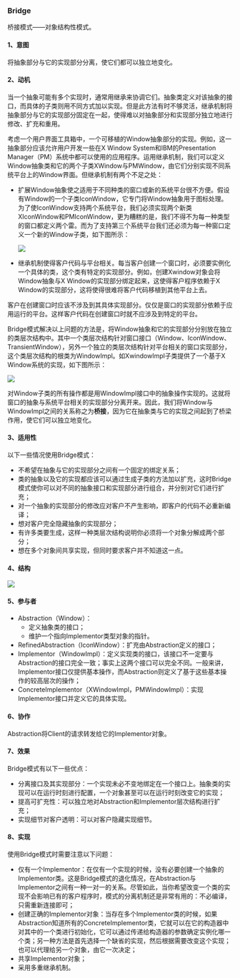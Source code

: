 ### Bridge

桥接模式——对象结构性模式。

#### 1、意图

将抽象部分与它的实现部分分离，使它们都可以独立地变化。

#### 2、动机

当一个抽象可能有多个实现时，通常用继承来协调它们。抽象类定义对该抽象的接口，而具体的子类则用不同方式加以实现。但是此方法有时不够灵活，继承机制将抽象部分与它的实现部分固定在一起，使得难以对抽象部分和实现部分独立地进行修改、扩充和重用。

考虑一个用户界面工具箱中，一个可移植的Window抽象部分的实现。例如，这一抽象部分应该允许用户开发一些在X Window System和IBM的Presentation Manager（PM）系统中都可以使用的应用程序。运用继承机制，我们可以定义Window抽象类和它的两个子类XWindow与PMWindow，由它们分别实现不同系统平台上的Window界面。但继承机制有两个不足之处：

- 扩展Window抽象使之适用于不同种类的窗口或新的系统平台很不方便。假设有Window的一个子类IconWindow，它专门将Window抽象用于图标处理。为了使IconWindow支持两个系统平台，我们必须实现两个新类XIconWindow和PMIconWindow，更为糟糕的是，我们不得不为每一种类型的窗口都定义两个雷。而为了支持第三个系统平台我们还必须为每一种窗口定义一个新的Window子类，如下图所示：

  ![](/Users/moyee/ant-repo/github/designPatterns/patterns/Bridge/doc/Bridge-demo.png)

- 继承机制使得客户代码与平台相关。每当客户创建一个窗口时，必须要实例化一个具体的类，这个类有特定的实现部分。例如，创建Xwindow对象会将Window抽象与X Window的实现部分绑定起来，这使得客户程序依赖于X Window的实现部分，这将使得很难将客户代码移植到其他平台上去。

客户在创建窗口时应该不涉及到其具体实现部分。仅仅是窗口的实现部分依赖于应用运行的平台。这样客户代码在创建窗口时就不应涉及到特定的平台。

Bridge模式解决以上问题的方法是，将Window抽象和它的实现部分分别放在独立的类层次结构中。其中一个类层次结构针对窗口接口（Window、IconWindow、TransientWindow），另外一个独立的类层次结构针对平台相关的窗口实现部分，这个类层次结构的根类为WindowImpl。如XwindowImpl子类提供了一个基于X Window系统的实现，如下图所示：

![](/Users/moyee/ant-repo/github/designPatterns/patterns/Bridge/doc/Bridge-anli.png)

对Window子类的所有操作都是用WindowImpl接口中的抽象操作实现的。这就将窗口的抽象与系统平台相关的实现部分分离开来。因此，我们将Window与WindowImpl之间的关系称之为**桥接**，因为它在抽象类与它的实现之间起到了桥梁作用，使它们可以独立地变化。

#### 3、适用性

以下一些情况使用Bridge模式：

- 不希望在抽象与它的实现部分之间有一个固定的绑定关系；
- 类的抽象以及它的实现都应该可以通过生成子类的方法加以扩充，这时Bridge模式使你可以对不同的抽象接口和实现部分进行组合，并分别对它们进行扩充；
- 对一个抽象的实现部分的修改应对客户不产生影响，即客户的代码不必重新编译；
- 想对客户完全隐藏抽象的实现部分；
- 有许多类要生成，这样一种类层次结构说明你必须将一个对象分解成两个部分；
- 想在多个对象间共享实现，但同时要求客户并不知道这一点。

#### 4、结构

![](/Users/moyee/ant-repo/github/designPatterns/patterns/Bridge/doc/Bridge.png)

#### 5、参与者

- Abstraction（Window）：
  - 定义抽象类的接口；
  - 维护一个指向Implementor类型对象的指针。
- RefinedAbstraction（IconWindow）：扩充由Abstraction定义的接口；
- Implementor（WindowImpl）：定义实现类的接口，该接口不一定要与Abstraction的接口完全一致；事实上这两个接口可以完全不同。一般来讲，Implementor接口仅提供基本操作，而Abstraction则定义了基于这些基本操作的较高层次的操作；
- ConcreteImplementor（XWindowImpl，PMWindowImpl）：实现Implementor接口并定义它的具体实现。

#### 6、协作

Abstraction将Client的请求转发给它的Implementor对象。

#### 7、效果

Bridge模式有以下一些优点：

- 分离接口及其实现部分：一个实现未必不变地绑定在一个接口上。抽象类的实现可以在运行时刻进行配置，一个对象甚至可以在运行时刻改变它的实现；
- 提高可扩充性：可以独立地对Abstraction和Implementor层次结构进行扩充；
- 实现细节对客户透明：可以对客户隐藏实现细节。

#### 8、实现

使用Bridge模式时需要注意以下问题：

- 仅有一个Implementor：在仅有一个实现的时候，没有必要创建一个抽象的Implementor类。这是Bridge模式的退化情况，在Abstraction与Implementor之间有一种一对一的关系。尽管如此，当你希望改变一个类的实现不会影响已有的客户程序时，模式的分离机制还是非常有用的：不必编译，只需重新连接即可；
- 创建正确的Implementor对象：当存在多个Implementor类的时候，如果Abstraction知道所有的ConcreteImplementor类，它就可以在它的构造器中对其中的一个类进行初始化，它可以通过传递给构造器的参数确定实例化哪一个类；另一种方法是首先选择一个缺省的实现，然后根据需要改变这个实现；也可以代理给另一个对象，由它一次决定；
- 共享Implementor对象；
- 采用多重继承机制。